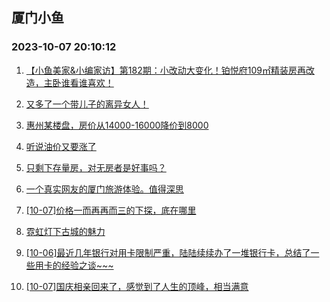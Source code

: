 ## 厦门小鱼 
### 2023-10-07 20:10:12

1. [【小鱼美家&小编家访】第182期：小改动大变化！铂悦府109㎡精装房再改造，主卧谁看谁喜欢！](http://bbs.xmfish.com/read-htm-tid-18084404.html)

2. [又多了一个带儿子的离异女人！](http://bbs.xmfish.com/read-htm-tid-18083979.html)

3. [惠州某楼盘，房价从14000-16000降价到8000](http://bbs.xmfish.com/read-htm-tid-18084087.html)

4. [听说油价又要涨了](http://bbs.xmfish.com/read-htm-tid-18083984.html)

5. [只剩下存量房，对无房者是好事吗？](http://bbs.xmfish.com/read-htm-tid-18083968.html)

6. [一个真实网友的厦门旅游体验。值得深思](http://bbs.xmfish.com/read-htm-tid-18084106.html)

7. [[10-07]价格一而再再而三的下探，底在哪里](http://bbs.xmfish.com/read-htm-tid-18084263.html)

8. [霓虹灯下古城的魅力](http://bbs.xmfish.com/read-htm-tid-18084064.html)

9. [[10-06]最近几年银行对用卡限制严重，陆陆续续办了一堆银行卡，总结了一些用卡的经验之谈~~~](http://bbs.xmfish.com/read-htm-tid-18084004.html)

10. [[10-07]国庆相亲回来了，感觉到了人生的顶峰，相当满意](http://bbs.xmfish.com/read-htm-tid-18084265.html)

